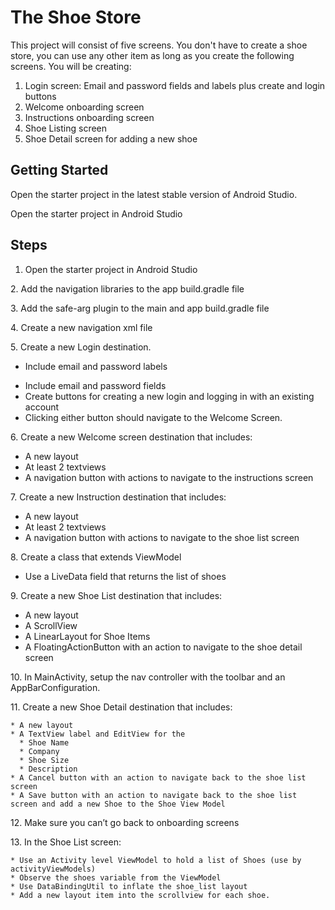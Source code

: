 # The Shoe Store

This project will consist of five screens. You don't have to create a shoe store, you can use any other item as long as you create the following screens. You will be creating:

1. Login screen: Email and password fields and labels plus create and login buttons
2. Welcome onboarding screen
3. Instructions onboarding screen
4. Shoe Listing screen
5. Shoe Detail screen for adding a new shoe

## Getting Started

Open the starter project in the latest stable version of Android Studio.

Open the starter project in Android Studio


## Steps

[comment]: <> (Added TODO's to be able to track them within Android Studio, thats why they are duplicated)

[//]: # (TODO: 1. Open the starter project in Android Studio)

1. Open the starter project in Android Studio

[//]: # (TODO: 2. Add the navigation libraries to the app build.gradle file)
2. Add the navigation libraries to the app build.gradle file

[//]: # (TODO: 3. Add the safe-arg plugin to the main and app build.gradle file)
3. Add the safe-arg plugin to the main and app build.gradle file

[//]: # (TODO: 4. Create a new navigation xml file)
4. Create a new navigation xml file

[//]: # (TODO: 5. Create a new Login destination)
5. Create a new Login destination.

   * Include email and password labels 

   - Include email and password fields
   - Create buttons for creating a new login and logging in with an existing account
   - Clicking either button should navigate to the Welcome Screen.

[//]: # (TODO: 6. Create a new Welcome screen destination that includes:)
6. Create a new Welcome screen destination that includes:

   * A new layout
   * At least 2 textviews
   * A navigation button with actions to navigate to the instructions screen

[//]: # (TODO: 7. Create a new Instruction destination that includes)
7. Create a new Instruction destination that includes:

   * A new layout
   * At least 2 textviews
   * A navigation button with actions to navigate to the shoe list screen

[//]: # (TODO: 8. Create a class that extends ViewModel)
8. Create a class that extends ViewModel

   *  Use a LiveData field that returns the list of shoes

[//]: # (TODO: 9. Create a new Show List Destination that includes:)
9. Create a new Shoe List destination that includes:

   * A new layout
   * A ScrollView
   * A LinearLayout for Shoe Items
   * A FloatingActionButton with an action to navigate to the shoe detail screen

[//]: # (TODO: 10. In MainActivity, setup the nav controller with the toolbar and an AppBarConfiguration.)
10. In MainActivity, setup the nav controller with the toolbar and an AppBarConfiguration.

[//]: # (TODO: 11. Create a new Show Detail destination that includes:)
11. Create a new Shoe Detail destination that includes:

    * A new layout
    * A TextView label and EditView for the
      * Shoe Name
      * Company
      * Shoe Size
      * Description
    * A Cancel button with an action to navigate back to the shoe list screen
    * A Save button with an action to navigate back to the shoe list screen and add a new Shoe to the Shoe View Model

[//]: # (TODO: 12. Make sure you can't go back to onboarding screens)
12. Make sure you can’t go back to onboarding screens

[//]: # (TODO: 13. In the Shoe List screen:)
13. In the Shoe List screen:

    * Use an Activity level ViewModel to hold a list of Shoes (use by activityViewModels)
    * Observe the shoes variable from the ViewModel
    * Use DataBindingUtil to inflate the shoe_list layout
    * Add a new layout item into the scrollview for each shoe.